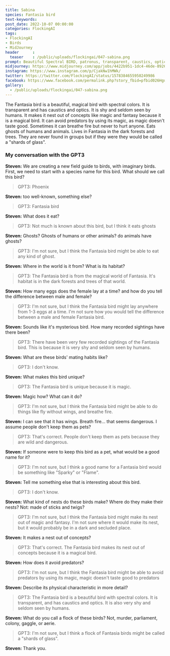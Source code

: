 ```yaml
---
title: Sabina
species: Fantasia bird
text-keywords: 
post_date: 2022-10-07 00:00:00
categories: FlockingAI
tags:
- FlockingAI
- Birds
- MidJourney 
header      :
  teaser    : /public/uploads/flockingai/047-sabina.png
prompt: Beautiful Spectral BIRD, patronus, transparent, caustics, optics, ultra realistic, magic, fantasy, composition, dark
midjourney: https://www.midjourney.com/app/jobs/4422b951-1dc4-46de-8926-667624a0ba4b
instagram: https://www.instagram.com/p/CjakNw1hMWk/
twitter: https://twitter.com/FlockingAI/status/1578384655950249986
facebook: https://www.facebook.com/permalink.php?story_fbid=pfbid026HguQsi5L8pJ7U16oHhBv89qYiq24qbpScXcbMYDb9xdTgGjsiF8UVae1Yo6NWxtl&id=100084908943138
gallery: 
  - /public/uploads/flockingai/047-sabina.png
---
```


The Fantasia bird is a beautiful, magical bird with spectral colors. It is transparent and has caustics and optics. It is shy and seldom seen by humans. It makes it nest out of concepts like magic and fantasy because it is a magical bird. It can avoid predators by using its magic, as magic doesn't taste good. Sometimes it can breathe fire but never to hurt anyone. Eats ghosts of humans and animals.  Lives in Fantasia in the dark forests and trees. They are never found in groups but if they were they would be called a "shards of glass".

### My conversation with the GPT3

**Steven:** We are creating a new field guide to birds, with imaginary birds. First, we need to start with a species name for this bird. What should we call this bird?

> GPT3: Phoenix

**Steven:** too well-known, something else?

> GPT3: Fantasia bird

**Steven:** What does it eat?

> GPT3: Not much is known about this bird, but I think it eats ghosts

**Steven:** Ghosts? Ghosts of humans or other animals? do animals have ghosts?

> GPT3: I'm not sure, but I think the Fantasia bird might be able to eat any kind of ghost.

**Steven:** Where in the world is it from? What is its habitat?

> GPT3: The Fantasia bird is from the magical world of Fantasia. It's habitat is in the dark forests and trees of that world.

**Steven:** How many eggs does the female lay at a time? and how do you tell the difference between male and female?

> GPT3: I'm not sure, but I think the Fantasia bird might lay anywhere from 1-3 eggs at a time. I'm not sure how you would tell the difference between a male and female Fantasia bird.

**Steven:** Sounds like it's mysterious bird. How many recorded sightings have there been?

> GPT3: There have been very few recorded sightings of the Fantasia bird. This is because it is very shy and seldom seen by humans.

**Steven:** What are these birds' mating habits like?

> GPT3: I don't know.

**Steven:** What makes this bird unique?

> GPT3: The Fantasia bird is unique because it is magic.

**Steven:** Magic how? What can it do?

> GPT3: I'm not sure, but I think the Fantasia bird might be able to do things like fly without wings, and breathe fire.

**Steven:** I can see that it has wings. Breath fire... that seems dangerous. I assume people don't keep them as pets?

> GPT3: That's correct. People don't keep them as pets because they are wild and dangerous.

**Steven:** If someone were to keep this bird as a pet, what would be a good name for it?

> GPT3: I'm not sure, but I think a good name for a Fantasia bird would be something like "Sparky" or "Flame".

**Steven:** Tell me something else that is interesting about this bird.

> GPT3: I don't know.

**Steven:** What kind of nests do these birds make? Where do they make their nests? Not: made of sticks and twigs?

> GPT3: I'm not sure, but I think the Fantasia bird might make its nest out of magic and fantasy. I'm not sure where it would make its nest, but it would probably be in a dark and secluded place.

**Steven:** It makes a nest out of concepts?

> GPT3: That's correct. The Fantasia bird makes its nest out of concepts because it is a magical bird.

**Steven:** How does it avoid predators?

> GPT3: I'm not sure, but I think the Fantasia bird might be able to avoid predators by using its magic, magic doesn't taste good to predators

**Steven:** Describe its physical characteristic in more detail?

> GPT3: The Fantasia bird is a beautiful bird with spectral colors. It is transparent, and has caustics and optics. It is also very shy and seldom seen by humans.

**Steven:** What do you call a flock of these birds? Not, murder, parliament, colony, gaggle, or aerie.

> GPT3: I'm not sure, but I think a flock of Fantasia birds might be called a "shards of glass".

**Steven:** Thank you.

